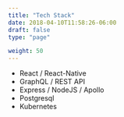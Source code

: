 ```yaml
---
title: "Tech Stack"
date: 2018-04-10T11:58:26-06:00
draft: false
type: "page"

weight: 50
---
```


- React / React-Native
- GraphQL / REST API
- Express / NodeJS / Apollo
- Postgresql
- Kubernetes


